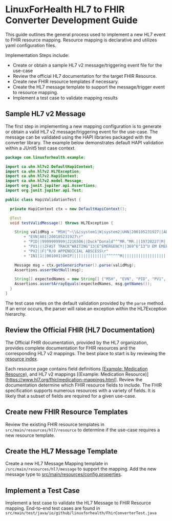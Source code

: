 # LinuxForHealth HL7 to FHIR Converter Development Guide

This guide outlines the general process used to implement a new HL7 event to FHIR resource mapping. Resource mapping is declarative and utilizes yaml configuration files.

Implementation Steps include:

* Create or obtain a sample HL7 v2 message/triggering event file for the use-case
* Review the official HL7 documentation for the target FHIR Resource.
* Create new FHIR resource templates if necessary.
* Create the HL7 message template to support the message/trigger event to resource mapping.
* Implement a test case to validate mapping results


## Sample HL7 v2 Message

The first step in implementing a new mapping configuration is to generate or obtain a valid HL7 v2 message/triggering event for the use-case. The message can be validated using the HAPI libraries packaged with the converter library. The example below demonstrates default HAPI validation within a JUnit5 test case context.

```java
package com.linuxforhealth.example;

import ca.uhn.hl7v2.DefaultHapiContext;
import ca.uhn.hl7v2.HL7Exception;
import ca.uhn.hl7v2.HapiContext;
import ca.uhn.hl7v2.model.Message;
import org.junit.jupiter.api.Assertions;
import org.junit.jupiter.api.Test;

public class HapiValidationTest {

  private HapiContext ctx = new DefaultHapiContext();

  @Test
  void testValidMessage() throws HL7Exception {

    String validMsg = "MSH|^~\\&|system1|W|system2|UHN|200105231927||ADT^A01^ADT_A01|22139243|P|2.4\r"
        + "EVN|A01|200105231927\r"
        + "PID||9999999999|2216506||Duck^Donald^^^MR.^MR.||19720227|M|||123 Foo ST.^^TORONTO^ON^M6G 3E6^CA^H~123 Foo ST.^^TORONTO^ON^M6G 3E6^CA^M|1811|(416)111-1111||E^ENGLISH|S|PATIENT DID NOT INDICATE|211004554\r"
        + "PV1|||ZFAST TRACK^WAITING^13|E^EMERGENCY||369^6^13^U EM EMERGENCY DEPARTMENT^ZFAST TRACK WAITING^FT WAIT 13^FTWAIT13^FT WAITING^FTWAIT13|^MOUSE^MICKEY^M^^DR.^MD|||SUR||||||||I|211004554||||||||||||||||||||W|||||200105231927\r"
        + "PV2||F|^R/O APPENDICIAL ABSCESS\r"
        + "IN1|1||001001|OHIP|||||||||||||||^^^^^^M|||||||||||||||||||||||||^^^^^^M";

    Message msg = ctx.getGenericParser().parse(validMsg);
    Assertions.assertNotNull(msg);

    String[] expectedNames = new String[] {"MSH", "EVN", "PID", "PV1", "PV2", "IN1"};
    Assertions.assertArrayEquals(expectedNames, msg.getNames());
  }
}
```

The test case relies on the default validation provided by the `parse` method. If an error occurs, the parser will raise an exception within the HL7Exception hierarchy.

## Review the Official FHIR (HL7 Documentation)

The Official FHIR documentation, provided by the HL7 organization, provides complete documentation for FHIR resources and the corresponding HL7 v2 mappings. The best place to start is by reviewing the [resource index](https://www.hl7.org/fhir/resourcelist.html).

Each resource page contains field definitions [(Example: Medication Resource)](https://www.hl7.org/fhir/medication.html), and HL7 v2 mappings [(Example: Medication Resource)][https://www.hl7.org/fhir/medication-mappings.html].
Review the documentation determine which FHIR resource fields to include. The FHIR specification supports numerous resources with a variety of fields. It is likely that a subset of fields are required for a given use-case.

## Create new FHIR Resource Templates

Review the existing FHIR resource templates in `src/main/resources/hl7/resource` to determine if the use-case requires a new resource template.

## Create the HL7 Message Template

Create a new HL7 Message Mapping template in `/src/main/resources/hl7/message` to support the mapping.
Add the new message type to [src/main/resources/config.properties](src/main/resources/config.properties).

## Implement a Test Case

Implement a test case to validate the HL7 Message to FHIR Resource mapping. End-to-end test cases are found in `src/main/test/java/io/github/linuxforhealth/FhirConverterTest.java`
